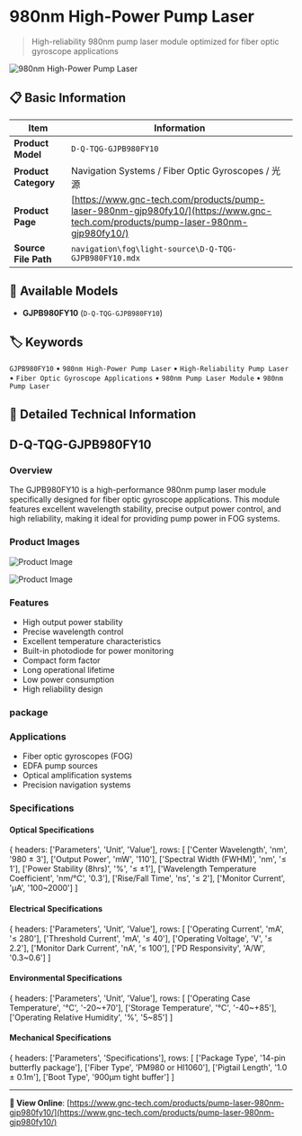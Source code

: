# 980nm High-Power Pump Laser

> High-reliability 980nm pump laser module optimized for fiber optic gyroscope applications

![980nm High-Power Pump Laser](https://www.gnc-tech.com/products/navigation/fog/light-source/D-Q-TQG-GJPB980FY10/D-Q-TQG-GJPB980FY10.webp)

## 📋 Basic Information

| Item | Information |
|------|------|
| **Product Model** | `D-Q-TQG-GJPB980FY10` |
| **Product Category** | Navigation Systems / Fiber Optic Gyroscopes / 光源 |
| **Product Page** | [https://www.gnc-tech.com/products/pump-laser-980nm-gjp980fy10/](https://www.gnc-tech.com/products/pump-laser-980nm-gjp980fy10/) |
| **Source File Path** | `navigation\fog\light-source\D-Q-TQG-GJPB980FY10.mdx` |

## 🔧 Available Models

- **GJPB980FY10** (`D-Q-TQG-GJPB980FY10`)

## 🏷️ Keywords

`GJPB980FY10` • `980nm High-Power Pump Laser` • `High-Reliability Pump Laser` • `Fiber Optic Gyroscope Applications` • `980nm Pump Laser Module` • `980nm Pump Laser`

## 📖 Detailed Technical Information

## D-Q-TQG-GJPB980FY10

### Overview

The GJPB980FY10 is a high-performance 980nm pump laser module specifically designed for fiber optic gyroscope applications. This module features excellent wavelength stability, precise output power control, and high reliability, making it ideal for providing pump power in FOG systems.

### Product Images

![Product Image](https://www.gnc-tech.com/products/navigation/fog/light-source/D-Q-TQG-GJPB980FY10/D-Q-TQG-GJPB980FY10-Slide-01.webp)

![Product Image](https://www.gnc-tech.com/products/navigation/fog/light-source/D-Q-TQG-GJPB980FY10/D-Q-TQG-GJPB980FY10-Slide-02.webp)

### Features

- High output power stability
- Precise wavelength control
- Excellent temperature characteristics
- Built-in photodiode for power monitoring
- Compact form factor
- Long operational lifetime
- Low power consumption
- High reliability design

### package

<ProductImage 
  productId="D-Q-TQG-GJPB980FY10" 
  type="package" 
  subType="dimensions" 
  invertMode="light-only"
/>

### Applications

- Fiber optic gyroscopes (FOG)
- EDFA pump sources
- Optical amplification systems
- Precision navigation systems

### Specifications

#### Optical Specifications
  
{
headers: ['Parameters', 'Unit', 'Value'],
rows: [
  ['Center Wavelength', 'nm', '980 ± 3'],
  ['Output Power', 'mW', '110'],
  ['Spectral Width (FWHM)', 'nm', '≤ 1'],
  ['Power Stability (8hrs)', '%', '≤ ±1'],
  ['Wavelength Temperature Coefficient', 'nm/°C', '0.3'],
  ['Rise/Fall Time', 'ns', '≤ 2'],
  ['Monitor Current', 'μA', '100~2000']
]

#### Electrical Specifications
  
{
headers: ['Parameters', 'Unit', 'Value'],
rows: [
  ['Operating Current', 'mA', '≤ 280'],
  ['Threshold Current', 'mA', '≤ 40'],
  ['Operating Voltage', 'V', '≤ 2.2'],
  ['Monitor Dark Current', 'nA', '≤ 100'],
  ['PD Responsivity', 'A/W', '0.3~0.6']
]

#### Environmental Specifications
  
{
headers: ['Parameters', 'Unit', 'Value'],
rows: [
  ['Operating Case Temperature', '°C', '-20~+70'],
  ['Storage Temperature', '°C', '-40~+85'],
  ['Operating Relative Humidity', '%', '5~85']
]

#### Mechanical Specifications
  
{
headers: ['Parameters', 'Specifications'],
rows: [
  ['Package Type', '14-pin butterfly package'],
  ['Fiber Type', 'PM980 or HI1060'],
  ['Pigtail Length', '1.0 ± 0.1m'],
  ['Boot Type', '900μm tight buffer']
]

    
  

---

**🔗 View Online**: [https://www.gnc-tech.com/products/pump-laser-980nm-gjp980fy10/](https://www.gnc-tech.com/products/pump-laser-980nm-gjp980fy10/)
